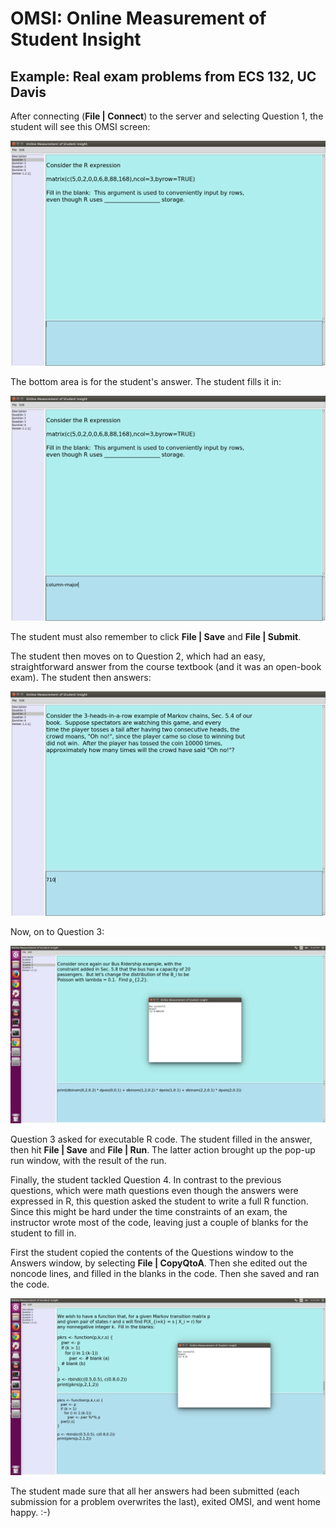 

# OMSI: Online Measurement of Student Insight 

## Example: Real exam problems from ECS 132, UC Davis

After connecting (**File | Connect**) to the server and selecting
Question 1, the student will see this OMSI screen:

![alt text](ECS132a.png)

The bottom area is for the student's answer.  The student fills it in:

![alt text](ECS132b.png)

The student must also remember to click **File | Save** and **File | Submit**.

The student then moves on to Question 2, which had an easy,
straightforward answer from the course textbook (and it was an open-book
exam).  The student then answers:

![alt text](ECS132c.png)

Now, on to Question 3:

![alt text](ECS132d.png)

Question 3 asked for executable R code.  The student filled in the
answer, then hit **File | Save** and **File | Run**.  The latter action
brought up the pop-up run window, with the result of the run.

Finally, the student tackled Question 4. In contrast to the previous
questions, which were math questions even though the answers were
expressed in R, this question asked the student to write a full R
function. Since this might be hard under the time constraints of an
exam, the instructor wrote most of the code, leaving just a couple of
blanks for the student to fill in.

First the student copied the contents of the Questions window to the
Answers window, by selecting **File | CopyQtoA**.  Then she edited out
the noncode lines, and filled in the blanks in the code.  Then she saved
and ran the code.

![alt text](ECS132e.png)

The student made sure that all her answers had been submitted (each
submission for a problem overwrites the last), exited OMSI, and went
home happy. :-)

